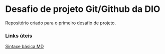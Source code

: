 # Desafio de projeto Git/Github da DIO
Repositório criado para o primeiro desafio de projeto.

### Links úteis
[Sintaxe básica MD](https://www.markdownguide.org/basic-syntax/)
